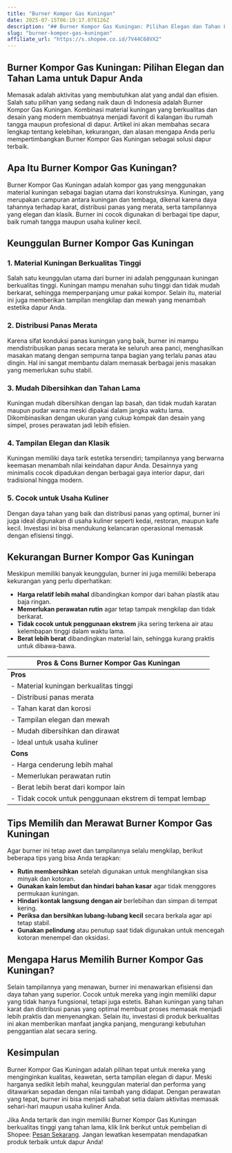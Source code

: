 ```yaml
---
title: "Burner Kompor Gas Kuningan"
date: 2025-07-15T06:19:17.078126Z
description: "## Burner Kompor Gas Kuningan: Pilihan Elegan dan Tahan Lama untuk Dapur Anda..."
slug: "burner-kompor-gas-kuningan"
affiliate_url: "https://s.shopee.co.id/7V44C68VX2"
---
```

## Burner Kompor Gas Kuningan: Pilihan Elegan dan Tahan Lama untuk Dapur Anda

Memasak adalah aktivitas yang membutuhkan alat yang andal dan efisien. Salah satu pilihan yang sedang naik daun di Indonesia adalah Burner Kompor Gas Kuningan. Kombinasi material kuningan yang berkualitas dan desain yang modern membuatnya menjadi favorit di kalangan ibu rumah tangga maupun profesional di dapur. Artikel ini akan membahas secara lengkap tentang kelebihan, kekurangan, dan alasan mengapa Anda perlu mempertimbangkan Burner Kompor Gas Kuningan sebagai solusi dapur terbaik.

## Apa Itu Burner Kompor Gas Kuningan?

Burner Kompor Gas Kuningan adalah kompor gas yang menggunakan material kuningan sebagai bagian utama dari konstruksinya. Kuningan, yang merupakan campuran antara kuningan dan tembaga, dikenal karena daya tahannya terhadap karat, distribusi panas yang merata, serta tampilannya yang elegan dan klasik. Burner ini cocok digunakan di berbagai tipe dapur, baik rumah tangga maupun usaha kuliner kecil.

## Keunggulan Burner Kompor Gas Kuningan

### 1. Material Kuningan Berkualitas Tinggi

Salah satu keunggulan utama dari burner ini adalah penggunaan kuningan berkualitas tinggi. Kuningan mampu menahan suhu tinggi dan tidak mudah berkarat, sehingga memperpanjang umur pakai kompor. Selain itu, material ini juga memberikan tampilan mengkilap dan mewah yang menambah estetika dapur Anda.

### 2. Distribusi Panas Merata

Karena sifat konduksi panas kuningan yang baik, burner ini mampu mendistribusikan panas secara merata ke seluruh area panci, menghasilkan masakan matang dengan sempurna tanpa bagian yang terlalu panas atau dingin. Hal ini sangat membantu dalam memasak berbagai jenis masakan yang memerlukan suhu stabil.

### 3. Mudah Dibersihkan dan Tahan Lama

Kuningan mudah dibersihkan dengan lap basah, dan tidak mudah karatan maupun pudar warna meski dipakai dalam jangka waktu lama. Dikombinasikan dengan ukuran yang cukup kompak dan desain yang simpel, proses perawatan jadi lebih efisien.

### 4. Tampilan Elegan dan Klasik

Kuningan memiliki daya tarik estetika tersendiri; tampilannya yang berwarna keemasan menambah nilai keindahan dapur Anda. Desainnya yang minimalis cocok dipadukan dengan berbagai gaya interior dapur, dari tradisional hingga modern.

### 5. Cocok untuk Usaha Kuliner

Dengan daya tahan yang baik dan distribusi panas yang optimal, burner ini juga ideal digunakan di usaha kuliner seperti kedai, restoran, maupun kafe kecil. Investasi ini bisa mendukung kelancaran operasional memasak dengan efisiensi tinggi.

## Kekurangan Burner Kompor Gas Kuningan

Meskipun memiliki banyak keunggulan, burner ini juga memiliki beberapa kekurangan yang perlu diperhatikan:

- **Harga relatif lebih mahal** dibandingkan kompor dari bahan plastik atau baja ringan.
- **Memerlukan perawatan rutin** agar tetap tampak mengkilap dan tidak berkarat.
- **Tidak cocok untuk penggunaan ekstrem** jika sering terkena air atau kelembapan tinggi dalam waktu lama.
- **Berat lebih berat** dibandingkan material lain, sehingga kurang praktis untuk dibawa-bawa.

| **Pros & Cons Burner Kompor Gas Kuningan**             |
|---------------------------------------------------------|
| **Pros**                                              |
| - Material kuningan berkualitas tinggi                 |
| - Distribusi panas merata                              |
| - Tahan karat dan korosi                              |
| - Tampilan elegan dan mewah                            |
| - Mudah dibersihkan dan dirawat                        |
| - Ideal untuk usaha kuliner                            |
| **Cons**                                              |
| - Harga cenderung lebih mahal                          |
| - Memerlukan perawatan rutin                           |
| - Berat lebih berat dari kompor lain                    |
| - Tidak cocok untuk penggunaan ekstrem di tempat lembap |

## Tips Memilih dan Merawat Burner Kompor Gas Kuningan

Agar burner ini tetap awet dan tampilannya selalu mengkilap, berikut beberapa tips yang bisa Anda terapkan:

- **Rutin membersihkan** setelah digunakan untuk menghilangkan sisa minyak dan kotoran.
- **Gunakan kain lembut dan hindari bahan kasar** agar tidak menggores permukaan kuningan.
- **Hindari kontak langsung dengan air** berlebihan dan simpan di tempat kering.
- **Periksa dan bersihkan lubang-lubang kecil** secara berkala agar api tetap stabil.
- **Gunakan pelindung** atau penutup saat tidak digunakan untuk mencegah kotoran menempel dan oksidasi.

## Mengapa Harus Memilih Burner Kompor Gas Kuningan?

Selain tampilannya yang menawan, burner ini menawarkan efisiensi dan daya tahan yang superior. Cocok untuk mereka yang ingin memiliki dapur yang tidak hanya fungsional, tetapi juga estetis. Bahan kuningan yang tahan karat dan distribusi panas yang optimal membuat proses memasak menjadi lebih praktis dan menyenangkan. Selain itu, investasi di produk berkualitas ini akan memberikan manfaat jangka panjang, mengurangi kebutuhan penggantian alat secara sering.

## Kesimpulan

Burner Kompor Gas Kuningan adalah pilihan tepat untuk mereka yang menginginkan kualitas, keawetan, serta tampilan elegan di dapur. Meski harganya sedikit lebih mahal, keunggulan material dan performa yang ditawarkan sepadan dengan nilai tambah yang didapat. Dengan perawatan yang tepat, burner ini bisa menjadi sahabat setia dalam aktivitas memasak sehari-hari maupun usaha kuliner Anda.

Jika Anda tertarik dan ingin memiliki Burner Kompor Gas Kuningan berkualitas tinggi yang tahan lama, klik link berikut untuk pembelian di Shopee: [Pesan Sekarang](https://s.shopee.co.id/7V44C68VX2). Jangan lewatkan kesempatan mendapatkan produk terbaik untuk dapur Anda!